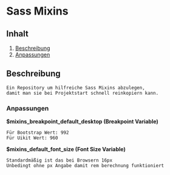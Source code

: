 # Sass Mixins

## Inhalt
1. [Beschreibung](#Beschreibung)
1. [Anpassungen](#Anpassungen)


## Beschreibung

    Ein Repository um hilfreiche Sass Mixins abzulegen, 
    damit man sie bei Projektstart schnell reinkopiern kann.

### Anpassungen

**$mixins_breakpoint_default_desktop (Breakpoint Variable)**

    Für Bootstrap Wert: 992
    Für Uikit Wert: 960

**$mixins_default_font_size (Font Size Variable)**

    Standardmäßig ist das bei Browsern 16px
    Unbedingt ohne px Angabe damit rem berechnung funktioniert

